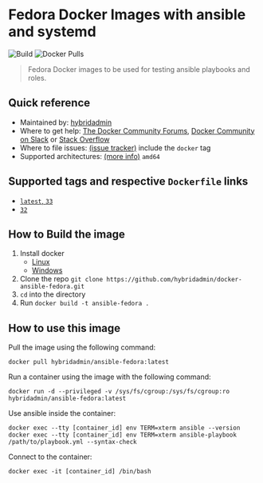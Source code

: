 # Fedora Docker Images with ansible and systemd
![Build](https://github.com/hybridadmin/docker-ansible-fedora/workflows/Build/badge.svg?branch=main) ![Docker Pulls](https://img.shields.io/docker/pulls/hybridadmin/ansible-fedora)

> Fedora Docker images to be used for testing ansible playbooks and roles.

## Quick reference

* Maintained by: [hybridadmin](https://github.com/hybridadmin)
* Where to get help: [The Docker Community Forums](https://forums.docker.com/), [Docker Community on Slack](https://dockr.ly/slack) or [Stack Overflow](https://stackoverflow.com/search?tab=newest&q=docker)
* Where to file issues: [(issue tracker)](https://github.com/hybridadmin/docker-ansible-fedora/issues) include the `docker` tag
* Supported architectures: [(more info)](https://github.com/docker-library/official-images#architectures-other-than-amd64) `amd64`


## Supported tags and respective `Dockerfile` links

- [`latest`, `33`](https://github.com/hybridadmin/docker-ansible-fedora/tree/main/33/Dockerfile)
- [`32`](https://github.com/hybridadmin/docker-ansible-fedora/tree/main/32/Dockerfile)

## How to Build the image

1. Install docker
   * [Linux](https://docs.docker.com/engine/install/)
   * [Windows](https://docs.docker.com/docker-for-windows/install/)
2. Clone the repo `git clone https://github.com/hybridadmin/docker-ansible-fedora.git`
3. `cd` into the directory
4. Run `docker build -t ansible-fedora .`

## How to use this image

Pull the image using the following command:
```console
docker pull hybridadmin/ansible-fedora:latest
```

Run a container using the image with the following command:
```console
docker run -d --privileged -v /sys/fs/cgroup:/sys/fs/cgroup:ro hybridadmin/ansible-fedora:latest
```

Use ansible inside the container:
```console
docker exec --tty [container_id] env TERM=xterm ansible --version
docker exec --tty [container_id] env TERM=xterm ansible-playbook /path/to/playbook.yml --syntax-check
```

Connect to the container:
```console
docker exec -it [container_id] /bin/bash
```
